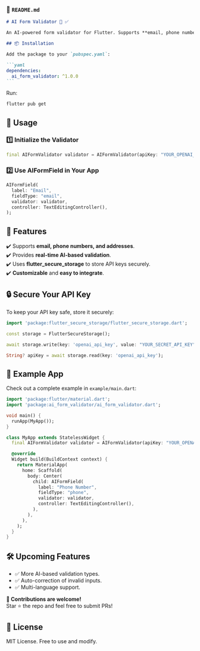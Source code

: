 ### **📂 `README.md`**

````md
# AI Form Validator 🧠 ✅

An AI-powered form validator for Flutter. Supports **email, phone numbers, addresses**, and more using **local validation + AI-powered suggestions**.

## 📦 Installation

Add the package to your `pubspec.yaml`:

```yaml
dependencies:
  ai_form_validator: ^1.0.0
```
````

Run:

```sh
flutter pub get
```

## 🚀 **Usage**

### **1️⃣ Initialize the Validator**

```dart
final AIFormValidator validator = AIFormValidator(apiKey: "YOUR_OPENAI_API_KEY");
```

### **2️⃣ Use AIFormField in Your App**

```dart
AIFormField(
  label: "Email",
  fieldType: "email",
  validator: validator,
  controller: TextEditingController(),
);
```

## 🎯 **Features**

✔️ Supports **email, phone numbers, and addresses**.  
✔️ Provides **real-time AI-based validation**.  
✔️ Uses **flutter_secure_storage** to store API keys securely.  
✔️ **Customizable** and **easy to integrate**.

## 🔒 **Secure Your API Key**

To keep your API key safe, store it securely:

```dart
import 'package:flutter_secure_storage/flutter_secure_storage.dart';

const storage = FlutterSecureStorage();

await storage.write(key: 'openai_api_key', value: "YOUR_SECRET_API_KEY");

String? apiKey = await storage.read(key: 'openai_api_key');
```

## 🎉 **Example App**

Check out a complete example in `example/main.dart`:

```dart
import 'package:flutter/material.dart';
import 'package:ai_form_validator/ai_form_validator.dart';

void main() {
  runApp(MyApp());
}

class MyApp extends StatelessWidget {
  final AIFormValidator validator = AIFormValidator(apiKey: "YOUR_OPENAI_API_KEY");

  @override
  Widget build(BuildContext context) {
    return MaterialApp(
      home: Scaffold(
        body: Center(
          child: AIFormField(
            label: "Phone Number",
            fieldType: "phone",
            validator: validator,
            controller: TextEditingController(),
          ),
        ),
      ),
    );
  }
}
```

## 🛠 **Upcoming Features**

- ✅ More AI-based validation types.
- ✅ Auto-correction of invalid inputs.
- ✅ Multi-language support.

**📢 Contributions are welcome!**  
Star ⭐ the repo and feel free to submit PRs!

## 📝 **License**

MIT License. Free to use and modify.
